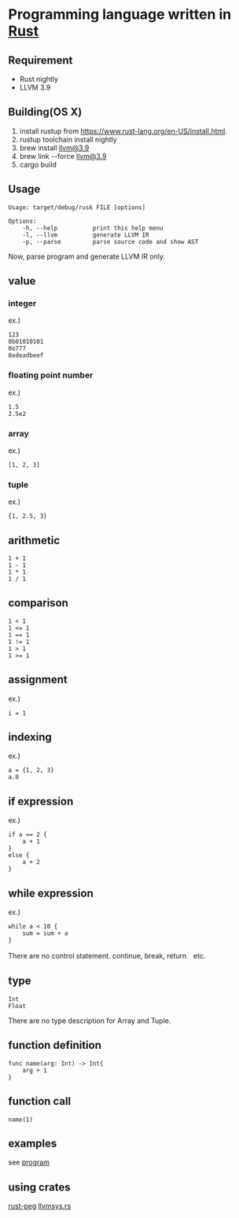 # Programming language written in [Rust](https://github.com/rust-lang/rust)
## Requirement
  - Rust nightly
  - LLVM 3.9

## Building(OS X)
  1. install rustup from https://www.rust-lang.org/en-US/install.html.
  2. rustup toolchain install nightly 
  3. brew install llvm@3.9
  4. brew link --force llvm@3.9
  3. cargo build

## Usage
```
Usage: target/debug/rusk FILE [options]

Options:
    -h, --help          print this help menu
    -l, --llvm          generate LLVM IR
    -p, --parse         parse source code and show AST
```
Now, parse program and generate LLVM IR only.

## value
### integer 
ex.)
```
123
0b01010101
0o777
0xdeadbeef
```

### floating point number
ex.)
```
1.5
2.5e2
```

### array
ex.)
```
[1, 2, 3]
```

### tuple
ex.)
```
{1, 2.5, 3}
```

## arithmetic
```
1 + 1
1 - 1
1 * 1
1 / 1
```
## comparison
```
1 < 1
1 <= 1
1 == 1
1 != 1
1 > 1
1 >= 1
```

## assignment
ex.)
```
i = 1
```

## indexing
ex.)
```
a = {1, 2, 3}
a.0 
```

## if expression
ex.)
```
if a == 2 {
    a + 1
}
else {
    a + 2
}
```

## while expression
ex.)
```
while a < 10 {
    sum = sum + a
}
```
There are no control statement. continue, break, return　etc.

## type
```
Int
Float
```
There are no type description for Array and Tuple.

## function definition
```
func name(arg: Int) -> Int{
    arg + 1
}
```

## function call
```
name(1)
```

## examples
see [program](https://github.com/nmasuko/rusk/program)

## using crates
[rust-peg](https://github.com/kevinmehall/rust-peg)
[llvmsys.rs](https://bitbucket.org/tari/llvm-sys.rs/)